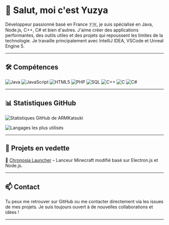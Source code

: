 # 👋 Salut, moi c'est Yuzya

Développeur passionné basé en France 🇫🇷, je suis spécialisé en Java, Node.js, C++, C# et bien d'autres. J'aime créer des applications performantes, des outils utiles et des projets qui repoussent les limites de la technologie. Je travaille principalement avec IntelliJ IDEA, VSCode et Unreal Engine 5.

---

## 🛠️ Compétences

![Java](https://img.shields.io/badge/Java-007396?style=for-the-badge&logo=java&logoColor=white)
![JavaScript](https://img.shields.io/badge/JavaScript-F7DF1E?style=for-the-badge&logo=javascript&logoColor=black)
![HTML5](https://img.shields.io/badge/HTML5-E34F26?style=for-the-badge&logo=html5&logoColor=white)
![PHP](https://img.shields.io/badge/PHP-777BB4?style=for-the-badge&logo=php&logoColor=white)
![SQL](https://img.shields.io/badge/SQL-4479A1?style=for-the-badge&logo=postgresql&logoColor=white)
![C++](https://img.shields.io/badge/C++-00599C?style=for-the-badge&logo=c%2B%2B&logoColor=white)
![C](https://img.shields.io/badge/C-00599C?style=for-the-badge&logo=c&logoColor=white)
![C#](https://img.shields.io/badge/C%23-239120?style=for-the-badge&logo=c-sharp&logoColor=white)

---

## 📊 Statistiques GitHub

![Statistiques GitHub de ARMKatsuki](https://github-readme-stats.vercel.app/api?username=ARMKatsuki&show_icons=true&theme=tokyonight&count_private=true)

![Langages les plus utilisés](https://github-readme-stats.vercel.app/api/top-langs/?username=ARMKatsuki&layout=compact&theme=tokyonight)

---

## 🚀 Projets en vedette

🔹 [Chronosia Launcher](https://github.com/ARMKatsuki/Chronosia-Launcher) – Lanceur Minecraft modifié basé sur Electron.js et Node.js.

---

## 📫 Contact

Tu peux me retrouver sur GitHub ou me contacter directement via les issues de mes projets. Je suis toujours ouvert à de nouvelles collaborations et idées !

---

